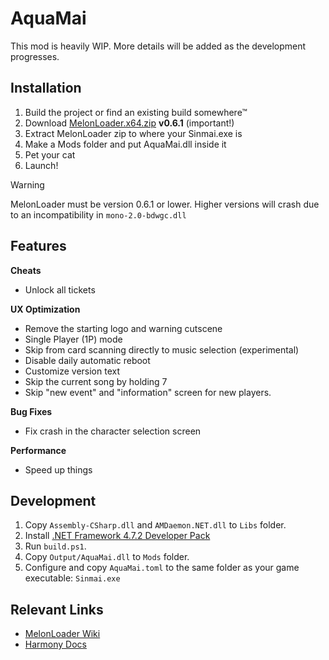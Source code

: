 # AquaMai

This mod is heavily WIP. More details will be added as the development progresses.

## Installation

1. Build the project or find an existing build somewhere™
2. Download [MelonLoader.x64.zip](https://github.com/LavaGang/MelonLoader/releases/download/v0.6.1/MelonLoader.x64.zip) **v0.6.1** (important!)
3. Extract MelonLoader zip to where your Sinmai.exe is
4. Make a Mods folder and put AquaMai.dll inside it
5. Pet your cat
6. Launch!

> [!WARNING]
> MelonLoader must be version 0.6.1 or lower. Higher versions will crash due to an incompatibility in `mono-2.0-bdwgc.dll`

## Features

**Cheats**

* Unlock all tickets

**UX Optimization**

* Remove the starting logo and warning cutscene
* Single Player (1P) mode
* Skip from card scanning directly to music selection (experimental)
* Disable daily automatic reboot
* Customize version text
* Skip the current song by holding 7
* Skip "new event" and "information" screen for new players.

**Bug Fixes**

* Fix crash in the character selection screen

**Performance**

* Speed up things

## Development

1. Copy `Assembly-CSharp.dll` and `AMDaemon.NET.dll` to `Libs` folder.
1. Install [.NET Framework 4.7.2 Developer Pack](https://dotnet.microsoft.com/en-us/download/dotnet-framework/thank-you/net472-developer-pack-offline-installer)
1. Run `build.ps1`.
1. Copy `Output/AquaMai.dll` to `Mods` folder.
1. Configure and copy `AquaMai.toml` to the same folder as your game executable: `Sinmai.exe`

## Relevant Links

* [MelonLoader Wiki](https://melonwiki.xyz/#/modders/quickstart)
* [Harmony Docs](https://harmony.pardeike.net/articles/patching-prefix.html)
